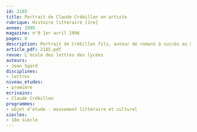 ```yaml
---
id: 2185
title: Portrait de Claude Crébillon en artiste
rubrique: Histoire littéraire [1re]
annee: 1995
magazine: n°9 1er avril 1996
pages: 8
description: Portrait de Crébillon fils, auteur de romans à succès au XVIIIe siècle…
article_pdf: 2185.pdf
revue: L’école des lettres des lycées
auteurs:
- Jean Sgard
disciplines:
- lettres
niveau_etudes:
- première
ecrivains:
- Claude Crébillon
programmes:
- objet d’étude - mouvement littéraire et culturel
siecles:
- 18e siècle
---
```

